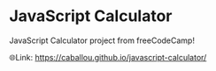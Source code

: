 # JavaScript Calculator

JavaScript Calculator project from freeCodeCamp!

🌐Link: https://caballou.github.io/javascript-calculator/
